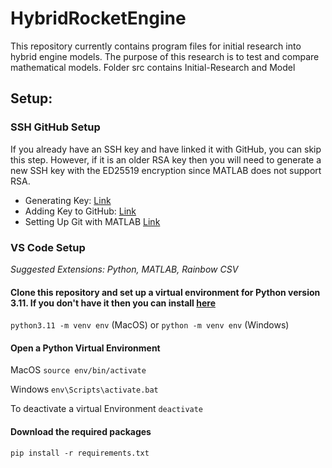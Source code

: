 # HybridRocketEngine
This repository currently contains program files for initial research into hybrid engine models. The purpose of this research is to test and compare mathematical models.
Folder src contains Initial-Research and Model

## Setup:
### SSH GitHub Setup
If you already have an SSH key and have linked it with GitHub, you can skip this step. However, if it is an older RSA key then you will need to generate a new SSH key with the ED25519 encryption since MATLAB does not support RSA.
 - Generating Key: [Link](https://docs.github.com/en/authentication/connecting-to-github-with-ssh/generating-a-new-ssh-key-and-adding-it-to-the-ssh-agent)
 - Adding Key to GitHub: [Link](https://docs.github.com/en/authentication/connecting-to-github-with-ssh/adding-a-new-ssh-key-to-your-github-account)
 - Setting Up Git with MATLAB [Link](https://www.mathworks.com/help/matlab/matlab_prog/set-up-git-source-control.html)
### VS Code Setup
*Suggested Extensions: Python, MATLAB, Rainbow CSV*

#### Clone this repository and set up a virtual environment for Python version 3.11. If you don't have it then you can install [here](https://www.python.org/downloads/)

```python3.11 -m venv env``` (MacOS) or ```python -m venv env``` (Windows)

#### Open a Python Virtual Environment

MacOS
```source env/bin/activate```

Windows
```env\Scripts\activate.bat```

To deactivate a virtual Environment
```deactivate```

#### Download the required packages

```pip install -r requirements.txt```